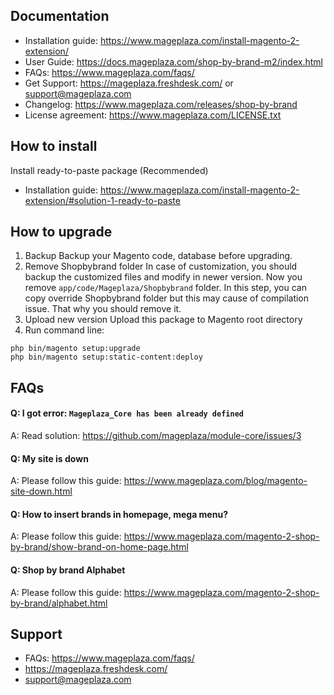 ## Documentation

- Installation guide: https://www.mageplaza.com/install-magento-2-extension/ 
- User Guide: https://docs.mageplaza.com/shop-by-brand-m2/index.html
- FAQs: https://www.mageplaza.com/faqs/
- Get Support: https://mageplaza.freshdesk.com/ or support@mageplaza.com
- Changelog: https://www.mageplaza.com/releases/shop-by-brand
- License agreement: https://www.mageplaza.com/LICENSE.txt


## How to install

Install ready-to-paste package (Recommended)

- Installation guide: https://www.mageplaza.com/install-magento-2-extension/#solution-1-ready-to-paste


## How to upgrade

1. Backup
Backup your Magento code, database before upgrading.
2. Remove Shopbybrand folder 
In case of customization, you should backup the customized files and modify in newer version. 
Now you remove `app/code/Mageplaza/Shopbybrand` folder. In this step, you can copy override Shopbybrand folder but this may cause of compilation issue. That why you should remove it.
3. Upload new version
Upload this package to Magento root directory
4. Run command line:

```
php bin/magento setup:upgrade
php bin/magento setup:static-content:deploy
```



## FAQs


#### Q: I got error: `Mageplaza_Core has been already defined`
A: Read solution: https://github.com/mageplaza/module-core/issues/3

#### Q: My site is down
A: Please follow this guide: https://www.mageplaza.com/blog/magento-site-down.html

#### Q: How to insert brands in homepage, mega menu?
A: Please follow this guide: https://www.mageplaza.com/magento-2-shop-by-brand/show-brand-on-home-page.html

#### Q: Shop by brand Alphabet
A: Please follow this guide: https://www.mageplaza.com/magento-2-shop-by-brand/alphabet.html



## Support

- FAQs: https://www.mageplaza.com/faqs/
- https://mageplaza.freshdesk.com/
- support@mageplaza.com


